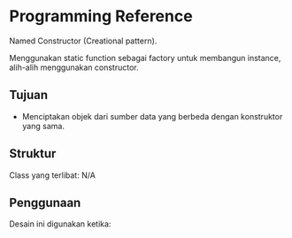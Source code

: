 # Programming Reference

Named Constructor (Creational pattern).

Menggunakan static function sebagai factory untuk membangun instance, alih-alih menggunakan constructor.

## Tujuan

* Menciptakan objek dari sumber data yang berbeda dengan konstruktor yang sama.

## Struktur 

Class yang terlibat: N/A


## Penggunaan

Desain ini digunakan ketika: